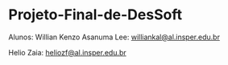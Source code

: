 # Projeto-Final-de-DesSoft
Alunos:
Willian Kenzo Asanuma Lee: williankal@al.insper.edu.br

Helio Zaia: heliozf@al.insper.edu.br
